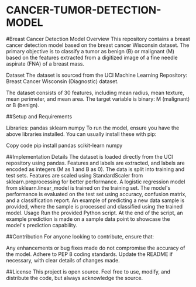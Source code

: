# CANCER-TUMOR-DETECTION-MODEL


#Breast Cancer Detection Model
Overview
This repository contains a breast cancer detection model based on the breast cancer Wisconsin dataset. The primary objective is to classify a tumor as benign (B) or malignant (M) based on the features extracted from a digitized image of a fine needle aspirate (FNA) of a breast mass.

Dataset
The dataset is sourced from the UCI Machine Learning Repository: Breast Cancer Wisconsin (Diagnostic) dataset.

The dataset consists of 30 features, including mean radius, mean texture, mean perimeter, and mean area. The target variable is binary: M (malignant) or B (benign).

##Setup and Requirements

Libraries:
pandas
sklearn
numpy
To run the model, ensure you have the above libraries installed. You can usually install these with pip:

Copy code
pip install pandas scikit-learn numpy


##Implementation Details
The dataset is loaded directly from the UCI repository using pandas.
Features and labels are extracted, and labels are encoded as integers (M as 1 and B as 0).
The data is split into training and test sets.
Features are scaled using StandardScaler from sklearn.preprocessing for better performance.
A logistic regression model from sklearn.linear_model is trained on the training set.
The model's performance is evaluated on the test set using accuracy, confusion matrix, and a classification report.
An example of predicting a new data sample is provided, where the sample is processed and classified using the trained model.
Usage
Run the provided Python script. At the end of the script, an example prediction is made on a sample data point to showcase the model's prediction capability.

##Contribution
For anyone looking to contribute, ensure that:

Any enhancements or bug fixes made do not compromise the accuracy of the model.
Adhere to PEP 8 coding standards.
Update the README if necessary, with clear details of changes made.

##License
This project is open source. Feel free to use, modify, and distribute the code, but always acknowledge the source.

